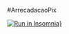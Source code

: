 #ArrecadacaoPix

[![Run in Insomnia}](https://insomnia.rest/images/run.svg)](https://insomnia.rest/run/?label=API%20arrecadacaoIntegrada&uri=https%3A%2F%2Fraw.githubusercontent.com%2Fportaldevelopers%2FarrecadacaoIntegrada%2Fmain%2FarrecadacaoIntegrada.json)